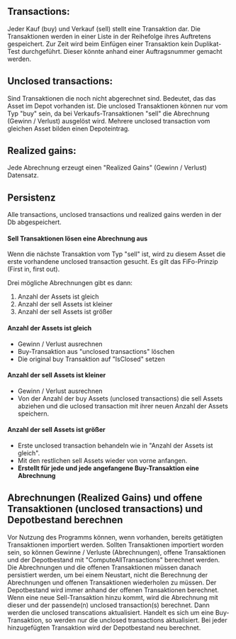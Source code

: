 ## Transactions:
Jeder Kauf (buy) und Verkauf (sell) stellt eine Transaktion dar. Die Transaktionen werden in einer Liste in der Reihefolge ihres Auftretens gespeichert. Zur Zeit wird beim Einfügen einer Transaktion kein Duplikat-Test durchgeführt. Dieser könnte anhand einer Auftragsnummer gemacht werden.

## Unclosed transactions:
Sind Transaktionen die noch nicht abgerechnet sind. Bedeutet, das das Asset im Depot vorhanden ist. Die unclosed Transaktionen können nur vom Typ "buy" sein, da bei Verkaufs-Transaktionen "sell" die Abrechnung (Gewinn / Verlust) ausgelöst wird. Mehrere unclosed transaction vom gleichen Asset bilden einen Depoteintrag.

## Realized gains:
Jede Abrechnung erzeugt einen "Realized Gains" (Gewinn / Verlust) Datensatz.

## Persistenz
Alle transactions, unclosed transactions und realized gains werden in der Db abgespeichert.

#### Sell Transaktionen lösen eine Abrechnung aus
Wenn die nächste Transaktion vom Typ "sell" ist, wird zu diesem Asset die erste vorhandene unclosed transaction gesucht.
Es gilt das FiFo-Prinzip (First in, first out).

Drei mögliche Abrechnungen gibt es dann:
1. Anzahl der Assets ist gleich
2. Anzahl der sell Assets ist kleiner
3. Anzahl der sell Assets ist größer

#### Anzahl der Assets ist gleich
- Gewinn / Verlust ausrechnen
- Buy-Transaktion aus "unclosed transactions" löschen
- Die original buy Transaktion auf "IsClosed" setzen

#### Anzahl der sell Assets ist kleiner
- Gewinn / Verlust ausrechnen
- Von der Anzahl der buy Assets (unclosed transactions) die sell Assets abziehen und die uclosed transaction mit ihrer neuen Anzahl der Assets speichern.

#### Anzahl der sell Assets ist größer
- Erste unclosed transaction behandeln wie in "Anzahl der Assets ist gleich".
- Mit den restlichen sell Assets wieder von vorne anfangen.
- **Erstellt für jede und jede angefangene Buy-Transaktion eine Abrechnung**

## Abrechnungen (Realized Gains) und offene Transaktionen (unclosed transactions) und Depotbestand berechnen
Vor Nutzung des Programms können, wenn vorhanden, bereits getätigten Transaktionen importiert werden. Sollten Transaktionen importiert worden sein, so können Gewinne / Verluste (Abrechnungen), offene Transaktionen und der Depotbestand mit "ComputeAllTransactions" berechnet werden. Die Abrechnungen und die offenen Transaktionen müssen danach persistiert werden, um bei einem Neustart, nicht die Berechnung der Abrechnungen und offenen Transaktionen wiederholen zu müssen. Der Depotbestand wird immer anhand der offenen Transaktionen berechnet. Wenn eine neue Sell-Transaktion hinzu kommt, wird die Abrechnung mit dieser und der passende(n) unclosed transaction(s) berechnet. Dann werden die unclosed transcations aktualisiert. Handelt es sich um eine Buy-Transaktion, so werden nur die unclosed transactions aktualisiert. Bei jeder hinzugefügten Transaktion wird der Depotbestand neu berechnet.
